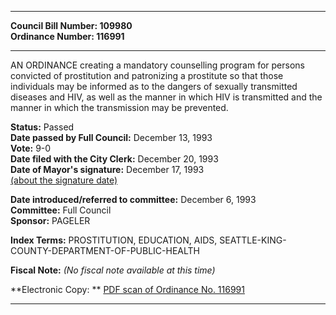 * * * * *  
  
**Council Bill Number: [](#h0)[](#h2)109980**   
**Ordinance Number: 116991**  
  
* * * * *  
  
AN ORDINANCE creating a mandatory counselling program for persons convicted of prostitution and patronizing a prostitute so that those individuals may be informed as to the dangers of sexually transmitted diseases and HIV, as well as the manner in which HIV is transmitted and the manner in which the transmission may be prevented.  
  
**Status:** Passed   
**Date passed by Full Council:** December 13, 1993   
**Vote:** 9-0   
**Date filed with the City Clerk:** December 20, 1993   
**Date of Mayor's signature:** December 17, 1993   
[(about the signature date)](/~public/approvaldate.htm)   
  
  
**Date introduced/referred to committee:** December 6, 1993   
**Committee:** Full Council   
**Sponsor:** PAGELER   
  
**Index Terms:** PROSTITUTION, EDUCATION, AIDS, SEATTLE-KING-COUNTY-DEPARTMENT-OF-PUBLIC-HEALTH  
  
**Fiscal Note:** *(No fiscal note available at this time)*  
  
**Electronic Copy: ** [PDF scan of Ordinance No. 116991](/~archives/Ordinances/Ord_116991.pdf)  
  
* * * * *  
